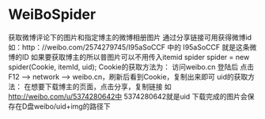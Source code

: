 # WeiBoSpider
获取微博评论下的图片和指定博主的微博相册图片
通过分享链接可用获得微博id
如：http：//weibo.com/2574279745/I95aSoCCF
中的  I95aSoCCF 就是这条微博的ID
如果要获取博主的所以普图片可以不用传入itemid 
spider spider = new spider(Cookie, itemId, uid);
Cookie的获取方法为：
访问weibo.cn 登陆后 点击F12 ——> network ——> weibo.cn，刷新后看到Cookie，复制出来即可
uid的获取方法：
在想要下载博主的页面，点击分享，复制链接
如 http://weibo.com/u/5374280642中 5374280642就是uid
下载完成的图片会保存在D盘weibo/uid+img的路径下
